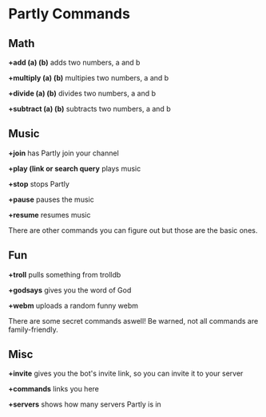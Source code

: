 # Partly Commands

## Math
**+add (a) (b)** adds two numbers, a and b

**+multiply (a) (b)** multipies two numbers, a and b

**+divide (a) (b)** divides two numbers, a and b

**+subtract (a) (b)** subtracts two numbers, a and b

## Music
**+join** has Partly join your channel

**+play (link or search query** plays music

**+stop** stops Partly

**+pause** pauses the music

**+resume** resumes music

There are other commands you can figure out but those are the basic ones.



## Fun
**+troll** pulls something from trolldb

**+godsays** gives you the word of God

**+webm** uploads a random funny webm

There are some secret commands aswell! Be warned, not all commands are family-friendly.
## Misc
**+invite** gives you the bot's invite link, so you can invite it to your server

**+commands** links you here

**+servers** shows how many servers Partly is in


